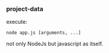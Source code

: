 ### project-data ###
execute:
```
node app.js [arguments, ...]
```
not only NodeJs but javascript as itself.
